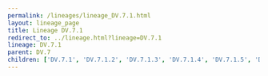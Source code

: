 ```yaml
---
permalink: /lineages/lineage_DV.7.1.html
layout: lineage_page
title: Lineage DV.7.1
redirect_to: ../lineage.html?lineage=DV.7.1
lineage: DV.7.1
parent: DV.7
children: ['DV.7.1', 'DV.7.1.2', 'DV.7.1.3', 'DV.7.1.4', 'DV.7.1.5', 'DV.7.1.9']
---
```

